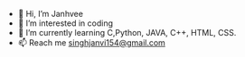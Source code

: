 - 👋 Hi, I’m Janhvee
- 👀 I’m interested in coding
- 🌱 I’m currently learning C,Python, JAVA, C++, HTML, CSS.
- 📫 Reach me singhjanvi154@gmail.com 

<!---
janhvee19/janhvee19 is a ✨ special ✨ repository because its `README.md` (this file) appears on your GitHub profile.
You can click the Preview link to take a look at your changes.
--->
